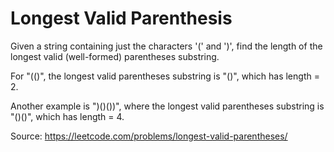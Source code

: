 # Longest Valid Parenthesis

Given a string containing just the characters '(' and ')', find the length of the longest valid (well-formed) parentheses substring.

For "(()", the longest valid parentheses substring is "()", which has length = 2.

Another example is ")()())", where the longest valid parentheses substring is "()()", which has length = 4.

Source: https://leetcode.com/problems/longest-valid-parentheses/